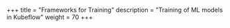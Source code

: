+++
title = "Frameworks for Training"
description = "Training of ML models in Kubeflow"
weight = 70
+++

